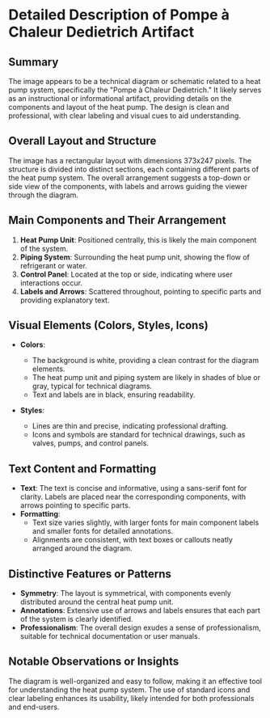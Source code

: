 # Detailed Description of Pompe à Chaleur Dedietrich Artifact

## Summary
The image appears to be a technical diagram or schematic related to a heat pump system, specifically the "Pompe à Chaleur Dedietrich." It likely serves as an instructional or informational artifact, providing details on the components and layout of the heat pump. The design is clean and professional, with clear labeling and visual cues to aid understanding.

## Overall Layout and Structure
The image has a rectangular layout with dimensions 373x247 pixels. The structure is divided into distinct sections, each containing different parts of the heat pump system. The overall arrangement suggests a top-down or side view of the components, with labels and arrows guiding the viewer through the diagram.

## Main Components and Their Arrangement
1. **Heat Pump Unit**: Positioned centrally, this is likely the main component of the system.
2. **Piping System**: Surrounding the heat pump unit, showing the flow of refrigerant or water.
3. **Control Panel**: Located at the top or side, indicating where user interactions occur.
4. **Labels and Arrows**: Scattered throughout, pointing to specific parts and providing explanatory text.

## Visual Elements (Colors, Styles, Icons)
- **Colors**:
  - The background is white, providing a clean contrast for the diagram elements.
  - The heat pump unit and piping system are likely in shades of blue or gray, typical for technical diagrams.
  - Text and labels are in black, ensuring readability.

- **Styles**:
  - Lines are thin and precise, indicating professional drafting.
  - Icons and symbols are standard for technical drawings, such as valves, pumps, and control panels.

## Text Content and Formatting
- **Text**: The text is concise and informative, using a sans-serif font for clarity. Labels are placed near the corresponding components, with arrows pointing to specific parts.
- **Formatting**:
  - Text size varies slightly, with larger fonts for main component labels and smaller fonts for detailed annotations.
  - Alignments are consistent, with text boxes or callouts neatly arranged around the diagram.

## Distinctive Features or Patterns
- **Symmetry**: The layout is symmetrical, with components evenly distributed around the central heat pump unit.
- **Annotations**: Extensive use of arrows and labels ensures that each part of the system is clearly identified.
- **Professionalism**: The overall design exudes a sense of professionalism, suitable for technical documentation or user manuals.

## Notable Observations or Insights
The diagram is well-organized and easy to follow, making it an effective tool for understanding the heat pump system. The use of standard icons and clear labeling enhances its usability, likely intended for both professionals and end-users.